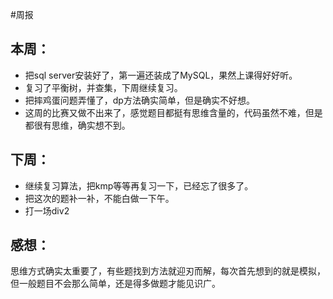 #周报
## 本周：
* 把sql server安装好了，第一遍还装成了MySQL，果然上课得好好听。
* 复习了平衡树，并查集，下周继续复习。
* 把摔鸡蛋问题弄懂了，dp方法确实简单，但是确实不好想。
* 这周的比赛又做不出来了，感觉题目都挺有思维含量的，代码虽然不难，但是都很有思维，确实想不到。
## 下周：
* 继续复习算法，把kmp等等再复习一下，已经忘了很多了。
* 把这次的题补一补，不能白做一下午。
* 打一场div2
## 感想：
思维方式确实太重要了，有些题找到方法就迎刃而解，每次首先想到的就是模拟，但一般题目不会那么简单，还是得多做题才能见识广。
